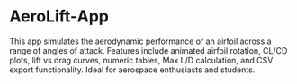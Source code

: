 # AeroLift-App
This app simulates the aerodynamic performance of an airfoil across a range of angles of attack. Features include animated airfoil rotation, CL/CD plots, lift vs drag curves, numeric tables, Max L/D calculation, and CSV export functionality. Ideal for aerospace enthusiasts and students.
